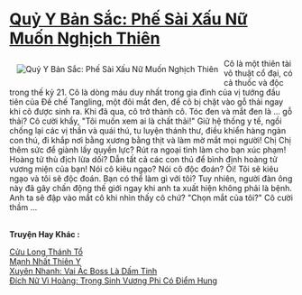<a href="https://truyentiki.com/quy-y-ban-sac-phe-sai-xau-nu-muon-nghich-thien.33652/" title="Quỷ Y Bản Sắc: Phế Sài Xấu Nữ Muốn Nghịch Thiên"><h1>Quỷ Y Bản Sắc: Phế Sài Xấu Nữ Muốn Nghịch Thiên</h1></a><div style="display:table"><img align="right" style="float: left; padding: 10px;" src="https://truyentiki.com/a/img/str/src/33652.jpg" alt="Quỷ Y Bản Sắc: Phế Sài Xấu Nữ Muốn Nghịch Thiên">Cô là một thiên tài võ thuật cổ đại, có cả thuốc và độc trong thế kỷ 21. Cô là dòng máu duy nhất trong gia đình của vị tướng đầu tiên của Đế chế Tangling, một đôi mắt đen, để cô bị chặt vào gỗ thải ngay khi cô được sinh ra. Khi đã qua, cô trở thành cô. Tóc đen và mắt đen là ... gỗ thải? Cô cười khẩy, "Tôi muốn xem ai là chất thải!" Giữ hệ thống y tế, ngồi chống lại các vị thần và quái thú, tu luyện thánh thư, điều khiển hàng ngàn con thú, đi khắp nơi bằng xương bằng thịt và làm mờ mắt mọi người! Chị Chị thêm sức để giành lấy quyền lực? Rút ra ngoại tình làm cho bạn xúc phạm! Hoàng tử thù địch lừa dối? Dẫn tất cả các con thú để bình định hoàng tử vương miện của bạn! Nói cô kiêu ngạo? Nói cô độc đoán? Ôi! Tôi sẽ kiêu ngạo và tôi sẽ độc đoán. Bạn có thể làm gì với tôi? Tuy nhiên, người đàn ông này đã gây chấn động thế giới ngay khi anh ta xuất hiện không phải là bệnh. Anh ta sẽ đập vào mắt cô khi nhìn thấy cô chứ? "Chọn mắt của tôi?" Cô cười thầm ...</div><p><br><b>Truyện Hay Khác :</b></p><a href="https://truyentiki.com/cuu-long-thanh-to.33651/" alt="Cửu Long Thánh Tổ">Cửu Long Thánh Tổ</a><br/><a href="https://truyentiki.wordpress.com/2020/06/08/manh-nhat-thien-y/" alt="Mạnh Nhất Thiên Y">Mạnh Nhất Thiên Y</a><br/><a href="https://github.com/nownovels/top500/tree/master/truyenhay/33797/" alt="Xuyên Nhanh: Vai Ác Boss Là Dấm Tinh">Xuyên Nhanh: Vai Ác Boss Là Dấm Tinh</a><br/><a href="https://github.com/nownovels/top500/tree/master/truyenhay/33626/" alt="Đích Nữ Vì Hoàng: Trọng Sinh Vương Phi Có Điểm Hung">Đích Nữ Vì Hoàng: Trọng Sinh Vương Phi Có Điểm Hung</a><br/>